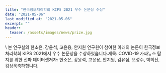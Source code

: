 ```yaml
---
title: "한국정보처리학회 KIPS 2021 우수 논문상 수상"
date: "2021-05-06"
last_modified_at: "2021-05-06"
excerpt: ""
header:
  teaser: /assets/images/news/prize.jpg
---
```

\\
본 연구실의 한소은, 강윤석, 고윤용, 안지원 연구원이 참여한 아래의 논문이 한국정보처리학회 KIPS 2021에서 우수 논문상을 수상하였습니다.제목: COVID-19 가짜뉴스 탐지를 위한 전파 데이터셋저자: 한소은, 강윤석, 고윤용, 안지원, 김유심, 오성수, 박희진, 김상욱축하합니다.